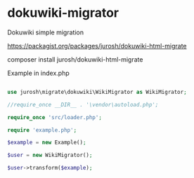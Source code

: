 # dokuwiki-migrator
Dokuwiki simple migration

https://packagist.org/packages/jurosh/dokuwiki-html-migrate

composer install jurosh/dokuwiki-html-migrate

Example in index.php

```php

use jurosh\migrate\dokuwiki\WikiMigrator as WikiMigrator;

//require_once __DIR__ . '\vendor\autoload.php';

require_once 'src/loader.php';

require 'example.php';

$example = new Example();

$user = new WikiMigrator();

$user->transform($example);

```
